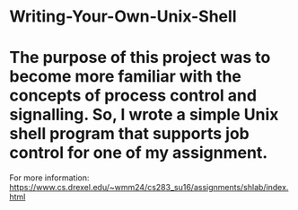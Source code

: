 # Writing-Your-Own-Unix-Shell
# The purpose of this project was to become more familiar with the concepts of process control and signalling. So, I wrote a simple Unix shell program that supports job control for one of my assignment. 

For more information: https://www.cs.drexel.edu/~wmm24/cs283_su16/assignments/shlab/index.html

